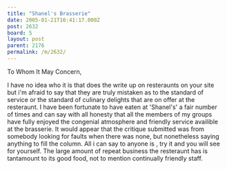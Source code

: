 ```yaml
---
title: "Shanel's Brasserie"
date: 2005-01-21T16:41:17.000Z
post: 2632
board: 5
layout: post
parent: 2176
permalink: /m/2632/
---
```

To Whom It May Concern,

I have no idea who it is that does the write up on resteraunts on your site but i'm afraid to say that they are truly mistaken as to the standard of service or the standard of culinary delights that are on offer at the resteraunt. I have been fortunate to have eaten at 'Shanel's' a fair number of times and can say with all honesty that all the members of my groups have fully enjoyed the congenial atmosphere and friendly service availible at the brasserie. It would appear that the critique submitted was from somebody looking for faults when there was none, but nonetheless saying anything to fill the column. 
All i can say to anyone is , try it and you will see for yourself. The large amount of repeat business the resteraunt has is tantamount to its good food, not to mention continually friendly staff.
